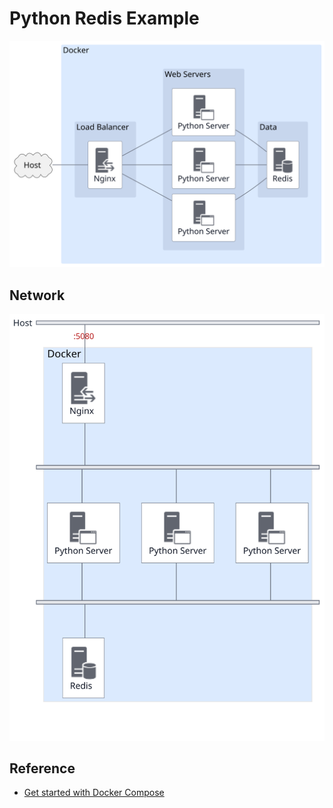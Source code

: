 # Python Redis Example

![Docker Nginx Varnish setup](diagram/docker-nginx-python-redis-deploy.svg)

## Network

![Docker Nginx Varnish setup](diagram/docker-nginx-python-redis.svg)

## Reference
- [Get started with Docker Compose](https://docs.docker.com/compose/gettingstarted/)
